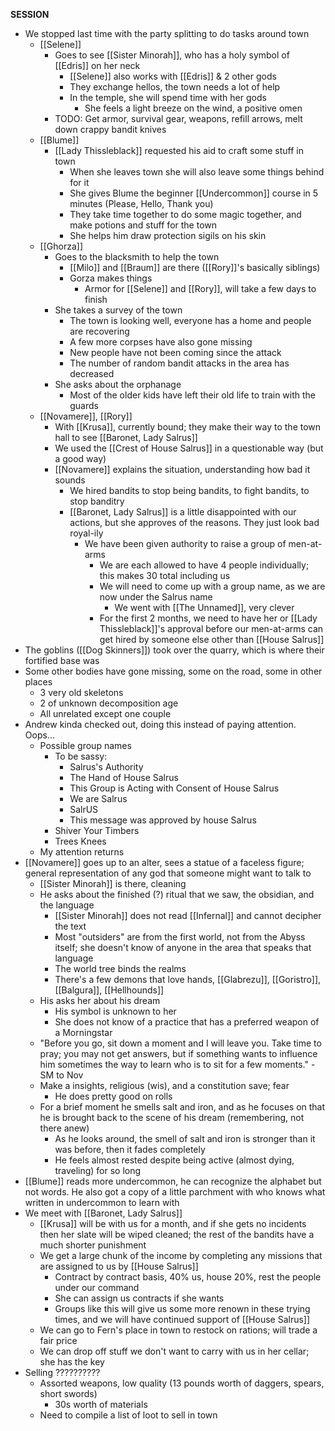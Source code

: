 __SESSION__
- We stopped last time with the party splitting to do tasks around town
	- [[Selene]]
		- Goes to see [[Sister Minorah]], who has a holy symbol of [[Edris]] on her neck
			- [[Selene]] also works with [[Edris]] & 2 other gods
			- They exchange hellos, the town needs a lot of help
			- In the temple, she will spend time with her gods
				- She feels a light breeze on the wind, a positive omen
		- TODO: Get armor, survival gear, weapons, refill arrows, melt down crappy bandit knives
	- [[Blume]]
		- [[Lady Thissleblack]] requested his aid to craft some stuff in town
			- When she leaves town she will also leave some things behind for it
			- She gives Blume the beginner [[Undercommon]] course in 5 minutes (Please, Hello, Thank you)
			- They take time together to do some magic together, and make potions and stuff for the town
			- She helps him draw protection sigils on his skin
	- [[Ghorza]]
		- Goes to the blacksmith to help the town
			- [[Milo]] and [[Braum]] are there ([[Rory]]'s basically siblings)
			- Gorza makes things
				- Armor for [[Selene]] and [[Rory]], will take a few days to finish
		- She takes a survey of the town
			- The town is looking well, everyone has a home and people are recovering
			- A few more corpses have also gone missing
			- New people have not been coming since the attack
			- The number of random bandit attacks in the area has decreased
		- She asks about the orphanage
			- Most of the older kids have left their old life to train with the guards
	- [[Novamere]], [[Rory]]
		- With [[Krusa]], currently bound; they make their way to the town hall to see [[Baronet, Lady Salrus]]
		- We used the [[Crest of House Salrus]] in a questionable way (but a good way)
		- [[Novamere]] explains the situation, understanding how bad it sounds
			- We hired bandits to stop being bandits, to fight bandits, to stop banditry
			- [[Baronet, Lady Salrus]] is a little disappointed with our actions, but she approves of the reasons. They just look bad royal-ily
				- We have been given authority to raise a group of men-at-arms
					- We are each allowed to have 4 people individually; this makes 30 total including us
					- We will need to come up with a group name, as we are now under the Salrus name
						- We went with [[The Unnamed]], very clever
					- For the first 2 months, we need to have her or [[Lady Thissleblack]]'s approval before our men-at-arms can get hired by someone else other than [[House Salrus]]
- The goblins ([[Dog Skinners]]) took over the quarry, which is where their fortified base was
- Some other bodies have gone missing, some on the road, some in other places
	- 3 very old skeletons
	- 2 of unknown decomposition age
	- All unrelated except one couple
- Andrew kinda checked out, doing this instead of paying attention. Oops...
	- Possible group names
		- To be sassy:
			- Salrus's Authority
			- The Hand of House Salrus
			- This Group is Acting with Consent of House Salrus
			- We are Salrus
			- SalrUS
			- This message was approved by house Salrus
		- Shiver Your Timbers
		- Trees Knees
	- My attention returns
- [[Novamere]] goes up to an alter, sees a statue of a faceless figure; general representation of any god that someone might want to talk to
	- [[Sister Minorah]] is there, cleaning
	- He asks about the finished (?) ritual that we saw, the obsidian, and the language
		- [[Sister Minorah]] does not read [[Infernal]] and cannot decipher the text
		- Most "outsiders" are from the first world, not from the Abyss itself; she doesn't know of anyone in the area that speaks that language
		- The world tree binds the realms
		- There's a few demons that love hands, [[Glabrezu]], [[Goristro]], [[Balgura]], [[Hellhounds]]
	- His asks her about his dream
		- His symbol is unknown to her
		- She does not know of a practice that has a preferred weapon of a Morningstar
	- "Before you go, sit down a moment and I will leave you. Take time to pray; you may not get answers, but if something wants to influence him sometimes the way to learn who is to sit for a few moments." - SM to Nov
	- Make a insights, religious (wis), and a constitution save; fear 
		- He does pretty good on rolls
	- For a brief moment he smells salt and iron, and as he focuses on that he is brought back to the scene of his dream (remembering, not there anew)
		- As he looks around, the smell of salt and iron is stronger than it was before, then it fades completely
		- He feels almost rested despite being active (almost dying, traveling) for so long
- [[Blume]] reads more undercommon, he can recognize the alphabet but not words. He also got a copy of a little parchment with who knows what written in undercommon to learn with
- We meet with [[Baronet, Lady Salrus]]
	- [[Krusa]] will be with us for a month, and if she gets no incidents then her slate will be wiped cleaned; the rest of the bandits have a much shorter punishment
	- We get a large chunk of the income by completing any missions that are assigned to us by [[House Salrus]]
		- Contract by contract basis, 40% us, house 20%, rest the people under our command
		- She can assign us contracts if she wants
		- Groups like this will give us some more renown in these trying times, and we will have continued support of [[House Salrus]]
	- We can go to Fern's place in town to restock on rations; will trade a fair price
	- We can drop off stuff we don't want to carry with us in her cellar; she has the key
- Selling ??????????
	- Assorted weapons, low quality (13 pounds worth of daggers, spears, short swords)
		- 30s worth of materials
	- Need to compile a list of loot to sell in town
